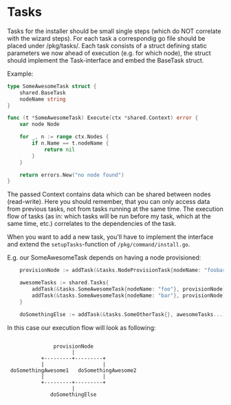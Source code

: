 # Tasks

Tasks for the installer should be small single steps (which do NOT correlate with the wizard steps).
For each task a correspondig go file should be placed under /pkg/tasks/.
Each task consists of a struct defining static parameters we now ahead of execution (e.g. for which node), the struct should implement the Task-interface and embed the BaseTask struct.

Example:
```go
type SomeAwesomeTask struct {
	shared.BaseTask
	nodeName string
}

func (t *SomeAwesomeTask) Execute(ctx *shared.Context) error {
	var node Node

	for _, n := range ctx.Nodes {
		if n.Name == t.nodeName {
			return nil
		}
	}

	return errors.New("no node found")
}
```

The passed Context contains data which can be shared between nodes (read-write).
Here you should remember, that you can only access data from previous tasks, not from tasks running at the same time.
The execution flow of tasks (as in: which tasks will be run before my task, which at the same time, etc.) correlates to the dependencies of the task.

When you want to add a new task, you'll have to implement the interface and extend the `setupTasks`-function of `/pkg/command/install.go`.

E.g. our SomeAwesomeTask depends on having a node provisioned:
```go
	provisionNode := addTask(&tasks.NodeProvisionTask{nodeName: "foobar"})

	awesomeTasks := shared.Tasks{
		addTask(&tasks.SomeAwesomeTask{nodeName: "foo"}, provisionNode),
		addTask(&tasks.SomeAwesomeTask{nodeName: "bar"}, provisionNode),
	}

	doSomethingElse := addTask(&tasks.SomeOtherTask{}, awesomeTasks...)
```

In this case our execution flow will look as following:
```

               provisionNode
                     |
           +---------+---------+
           |                   |
 doSomethingAwesome1   doSomethingAwesome2
           |                   |
           +---------+---------+
                     |
              doSomethingElse   

```